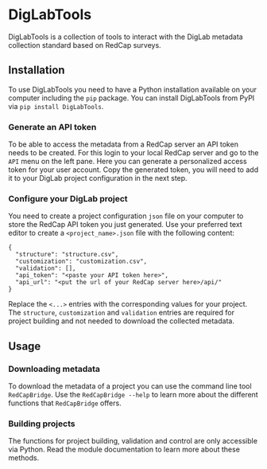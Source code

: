 # DigLabTools

DigLabTools is a collection of tools to interact with the DigLab metadata collection standard based on RedCap surveys.

## Installation

To use DigLabTools you need to have a Python installation available on your computer including the `pip` package.
You can install DigLabTools from PyPI via `pip install DigLabTools`.

### Generate an API token

To be able to access the metadata from a RedCap server an API token needs to be created. For this login to your local RedCap server and go to the `API` menu on the left pane. Here you can generate a personalized access token for your user account. Copy the generated token, you will need to add it to your DigLab project configuration in the next step.

### Configure your DigLab project

You need to create a project configuration `json` file on your computer to store the RedCap API token you just generated. Use your preferred text editor to create a `<project_name>.json` file with the following content:

```
{
  "structure": "structure.csv",
  "customization": "customization.csv",
  "validation": [],
  "api_token": "<paste your API token here>",
  "api_url": "<put the url of your RedCap server here>/api/"
}
```

Replace the `<...>` entries with the corresponding values for your project. The `structure`, `customization` and `validation` entries are required for project building and not needed to download the collected metadata.

## Usage

### Downloading metadata

To download the metadata of a project you can use the command line tool `RedCapBridge`. Use the `RedCapBridge --help` to learn more about the different functions that `RedCapBridge` offers.

### Building projects

The functions for project building, validation and control are only accessible via Python. Read the module documentation to learn more about these methods.
